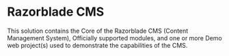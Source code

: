 # Razorblade CMS
This solution contains the Core of the Razorblade CMS (Content Management System), Officially supported modules, and one or more Demo web project(s) used to demonstrate the capabilities of the CMS.
